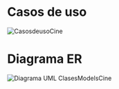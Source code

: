 # Casos de uso

![CasosdeusoCine](https://github.com/Re-21-12/Cine/assets/104967229/06506fc8-9930-467d-bc01-8cfd72ffbde4)
# Diagrama ER
![Diagrama UML ClasesModelsCine](https://github.com/Re-21-12/Cine/assets/104967229/9103a653-6e4c-49c8-823b-2fd74309a66d)
